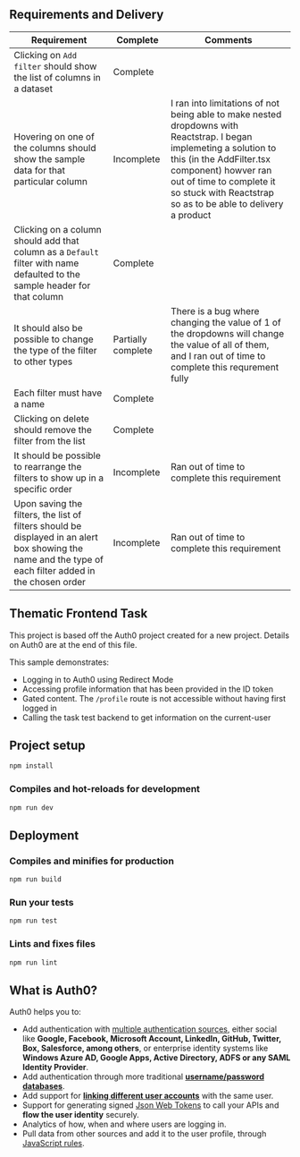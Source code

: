 

## Requirements and Delivery

| Requirement | Complete | Comments |
| --------------- | --------------- | --------------- |
| Clicking on `Add filter` should show the list of columns in a dataset | Complete | |
| Hovering on one of the columns should show the sample data for that particular column | Incomplete | I ran into limitations of not being able to make nested dropdowns with Reactstrap. I began implemeting a solution to this (in the AddFilter.tsx component) howver ran out of time to complete it so stuck with Reactstrap so as to be able to delivery a product |
| Clicking on a column should add that column as a `Default` filter with name defaulted to the sample header for that column | Complete |  |
| It should also be possible to change the type of the filter to other types | Partially complete | There is a bug where changing the value of 1 of the dropdowns will change the value of all of them, and I ran out of time to complete this requrement fully |
| Each filter must have a name | Complete | |
| Clicking on delete should remove the filter from the list | Complete | |
| It should be possible to rearrange the filters to show up in a specific order | Incomplete | Ran out of time to complete this requirement |
| Upon saving the filters, the list of filters should be displayed in an alert box showing the name and the type of each filter added in the chosen order | Incomplete | Ran out of time to complete this requirement |




## Thematic Frontend Task


This project is based off the Auth0 project created for a new project. Details on Auth0 are at the end of this file.

This sample demonstrates:
- Logging in to Auth0 using Redirect Mode
- Accessing profile information that has been provided in the ID token
- Gated content. The `/profile` route is not accessible without having first logged in
- Calling the task test backend to get information on the current-user

## Project setup

```bash
npm install
```

### Compiles and hot-reloads for development

```bash
npm run dev
```

## Deployment

### Compiles and minifies for production

```bash
npm run build
```

### Run your tests

```bash
npm run test
```

### Lints and fixes files

```bash
npm run lint
```

## What is Auth0?

Auth0 helps you to:

- Add authentication with [multiple authentication sources](https://docs.auth0.com/identityproviders), either social like **Google, Facebook, Microsoft Account, LinkedIn, GitHub, Twitter, Box, Salesforce, among others**, or enterprise identity systems like **Windows Azure AD, Google Apps, Active Directory, ADFS or any SAML Identity Provider**.
- Add authentication through more traditional **[username/password databases](https://docs.auth0.com/mysql-connection-tutorial)**.
- Add support for **[linking different user accounts](https://docs.auth0.com/link-accounts)** with the same user.
- Support for generating signed [Json Web Tokens](https://docs.auth0.com/jwt) to call your APIs and **flow the user identity** securely.
- Analytics of how, when and where users are logging in.
- Pull data from other sources and add it to the user profile, through [JavaScript rules](https://docs.auth0.com/rules).

